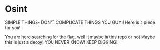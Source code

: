 # Osint
SIMPLE THINGS- DON'T COMPLICATE THINGS YOU GUY!!
Here is a piece for you!


You are here searching for the flag, well it maybe in this repo or not
Maybe this is just a decoy!
YOU NEVER KNOW! KEEP DIGGING!
